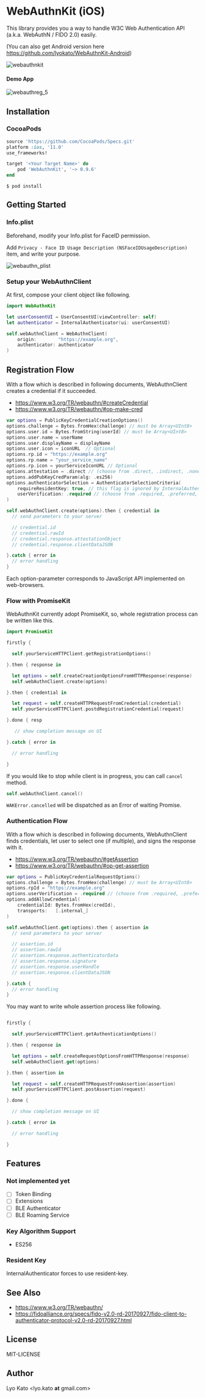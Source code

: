 # WebAuthnKit (iOS)

This library provides you a way to handle W3C Web Authentication API (a.k.a. WebAuthN / FIDO 2.0) easily.

(You can also get Android version here https://github.com/lyokato/WebAuthnKit-Android)

![webauthnkit](https://user-images.githubusercontent.com/30877/48991209-58517080-f175-11e8-879c-2a7628ff5df5.png)

#### Demo App

![webauthreg_5](https://user-images.githubusercontent.com/30877/48976478-bc1f5f00-f0cb-11e8-88ef-c6d7704b40b4.gif)

## Installation

### CocoaPods

```ruby
source 'https://github.com/CocoaPods/Specs.git'
platform :ios, '11.0'
use_frameworks!

target '<Your Target Name>' do
    pod 'WebAuthnKit', '~> 0.9.6'
end
```

```
$ pod install
```

## Getting Started

### Info.plist

Beforehand, modify your Info.plist for FaceID permission.

Add `Privacy - Face ID Usage Description (NSFaceIDUsageDescription)` item, and write your purpose.

![webauthn_plist](https://user-images.githubusercontent.com/30877/48976918-3d2e2480-f0d3-11e8-8c8a-2406fd36d189.png)

### Setup your WebAuthnClient

At first, compose your client object like following.

```swift
import WebAuthnKit

let userConsentUI = UserConsentUI(viewController: self)
let authenticator = InternalAuthenticator(ui: userConsentUI)

self.webAuthnClient = WebAuthnClient(
    origin:        "https://example.org",
    authenticator: authenticator
)
```

## Registration Flow

With a flow which is described in following documents,
WebAuthnClient creates a credential if it succeeded.

- https://www.w3.org/TR/webauthn/#createCredential
- https://www.w3.org/TR/webauthn/#op-make-cred


```swift
var options = PublicKeyCredentialCreationOptions()
options.challenge = Bytes.fromHex(challenge) // must be Array<UInt8>
options.user.id = Bytes.fromString(userId) // must be Array<UInt8>
options.user.name = userName
options.user.displayName = displayName
options.user.icon = iconURL  // Optional
options.rp.id = "https://example.org"
options.rp.name = "your_service_name"
options.rp.icon = yourServiceIconURL // Optional
options.attestation = .direct // (choose from .direct, .indirect, .none)
options.addPubKeyCredParam(alg: .es256)
options.authenticatorSelection = AuthenticatorSelectionCriteria(
    requireResidentKey: true, // this flag is ignored by InternalAuthenticator
    userVerification: .required // (choose from .required, .preferred, .discouraged)
)

self.webAuthnClient.create(options).then { credential in
  // send parameters to your server

  // credential.id
  // credential.rawId
  // credential.response.attestationObject
  // credential.response.clientDataJSON

}.catch { error in
  // error handling
}
```

Each option-parameter corresponds to JavaScript API implemented on web-browsers.


### Flow with PromiseKit

WebAuthnKit currently adopt PromiseKit, so,
whole registration process can be written like this.

```swift
import PromiseKit

firstly {

  self.yourServiceHTTPClient.getRegistrationOptions()

}.then { response in

  let options = self.createCreationOptionsFromHTTPResponse(response)
  self.webAuthnClient.create(options)

}.then { credential in

  let request = self.createHTTPRequestFromCredential(credential)
  self.yourServiceHTTPClient.postdRegistrationCredential(request)

}.done { resp

   // show completion message on UI

}.catch { error in

  // error handling

}
```

If you would like to stop while client is in progress, you can call `cancel` method.

```swift
self.webAuthnClient.cancel()
```

`WAKError.cancelled` will be dispatched as an Error of waiting Promise.

### Authentication Flow

With a flow which is described in following documents,
WebAuthnClient finds credentials, let user to select one (if multiple), and signs the response with it.

- https://www.w3.org/TR/webauthn/#getAssertion
- https://www.w3.org/TR/webauthn/#op-get-assertion

```swift
var options = PublicKeyCredentialRequestOptions()
options.challenge = Bytes.fromHex(challenge) // must be Array<UInt8>
options.rpId = "https://example.org"
options.userVerification = .required // (choose from .required, .preferred, .discouraged)
options.addAllowCredential(
    credentialId: Bytes.fromHex(credId),
    transports:   [.internal_]
)

self.webAuthnClient.get(options).then { assertion in
  // send parameters to your server

  // assertion.id
  // assertion.rawId
  // assertion.response.authenticatorData
  // assertion.response.signature
  // assertion.response.userHandle
  // assertion.response.clientDataJSON

}.catch {
  // error handling
}
```


You may want to write whole assertion process like following.

```swift

firstly {

  self.yourServiceHTTPClient.getAuthenticationOptions()

}.then { response in

  let options = self.createRequestOptionsFromHTTPResponse(response)
  self.webAuthnClient.get(options)

}.then { assertion in

  let request = self.createHTTPRequestFromAssertion(assertion)
  self.yourServiceHTTPClient.postAssertion(request)

}.done {

  // show completion message on UI

}.catch { error in

  // error handling

}

```

## Features

### Not implemented yet

- [ ] Token Binding
- [ ] Extensions
- [ ] BLE Authenticator
- [ ] BLE Roaming Service

### Key Algorithm Support

- ES256

### Resident Key

InternalAuthenticator forces to use resident-key.

## See Also

- https://www.w3.org/TR/webauthn/
- https://fidoalliance.org/specs/fido-v2.0-rd-20170927/fido-client-to-authenticator-protocol-v2.0-rd-20170927.html

## License

MIT-LICENSE

## Author

Lyo Kato <lyo.kato __at__ gmail.com>
